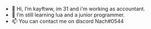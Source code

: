 - 👋 Hi, I’m kayftww, im 31 and i'm working as accountant.
- 🌱 I’m still learning lua and a junior programmer.
- 📫 You can contact me on discord Nach#0544
